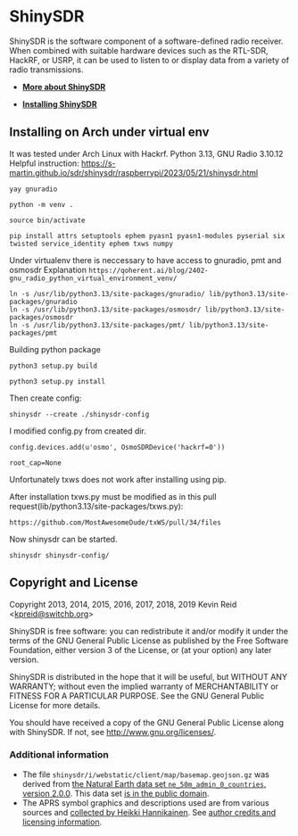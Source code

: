 ShinySDR
========

ShinySDR is the software component of a software-defined radio receiver. When combined with suitable hardware devices such as the RTL-SDR, HackRF, or USRP, it can be used to listen to or display data from a variety of radio transmissions.

* **[More about ShinySDR](https://shinysdr.switchb.org/)**

* **[Installing ShinySDR](https://shinysdr.switchb.org/manual/installation)**


Installing on Arch under virtual env
---------------------
It was tested under Arch Linux with Hackrf.
Python 3.13, GNU Radio 3.10.12
Helpful instruction: https://s-martin.github.io/sdr/shinysdr/raspberrypi/2023/05/21/shinysdr.html

`yay gnuradio`

`python -m venv .`

`source bin/activate`

`pip install attrs setuptools ephem pyasn1 pyasn1-modules pyserial six twisted service_identity ephem txws numpy`

Under virtualenv there is neccessary to have access to gnuradio, pmt and osmosdr
Explanation `https://qoherent.ai/blog/2402-gnu_radio_python_virtual_environment_venv/`

```
ln -s /usr/lib/python3.13/site-packages/gnuradio/ lib/python3.13/site-packages/gnuradio
ln -s /usr/lib/python3.13/site-packages/osmosdr/ lib/python3.13/site-packages/osmosdr
ln -s /usr/lib/python3.13/site-packages/pmt/ lib/python3.13/site-packages/pmt
```

Building python package

`python3 setup.py build`

`python3 setup.py install`

Then create config:

`shinysdr --create ./shinysdr-config`

I modified config.py from created dir.

`config.devices.add(u'osmo', OsmoSDRDevice('hackrf=0'))`

`root_cap=None`

Unfortunately txws does not work after installing using pip.

After installation txws.py must be modified as in this pull request(lib/python3.13/site-packages/txws.py):

`https://github.com/MostAwesomeDude/txWS/pull/34/files`

Now shinysdr can be started.

`shinysdr shinysdr-config/`


Copyright and License
---------------------

Copyright 2013, 2014, 2015, 2016, 2017, 2018, 2019 Kevin Reid &lt;kpreid@switchb.org&gt;

ShinySDR is free software: you can redistribute it and/or modify
it under the terms of the GNU General Public License as published by
the Free Software Foundation, either version 3 of the License, or
(at your option) any later version.

ShinySDR is distributed in the hope that it will be useful,
but WITHOUT ANY WARRANTY; without even the implied warranty of
MERCHANTABILITY or FITNESS FOR A PARTICULAR PURPOSE.  See the
GNU General Public License for more details.

You should have received a copy of the GNU General Public License
along with ShinySDR.  If not, see <http://www.gnu.org/licenses/>.

### Additional information

* The file `shinysdr/i/webstatic/client/map/basemap.geojson.gz` was derived from [the Natural Earth data set `ne_50m_admin_0_countries`, version 2.0.0](http://www.naturalearthdata.com/downloads/50m-cultural-vectors/).
    This data set [is in the public domain](http://www.naturalearthdata.com/about/terms-of-use/).
* The APRS symbol graphics and descriptions used are from various sources and [collected by Heikki Hannikainen](https://github.com/hessu/aprs-symbols).
    See [author credits and licensing information](https://github.com/hessu/aprs-symbols/blob/master/COPYRIGHT.md).

